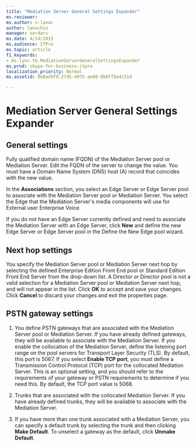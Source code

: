 ```yaml
---
title: "Mediation Server General Settings Expander"
ms.reviewer: 
ms.author: v-lanac
author: lanachin
manager: serdars
ms.date: 4/14/2015
ms.audience: ITPro
ms.topic: article
f1_keywords:
- ms.lync.tb.MediationServerGeneralSettingsExpander
ms.prod: skype-for-business-itpro
localization_priority: Normal
ms.assetid: 0e0ad9f0-27d5-4975-ae88-0b8ff8a4c514

---
```


# Mediation Server General Settings Expander
 


## General settings

Fully qualified domain name (FQDN) of the Mediation Server pool or Mediation Server. Edit the FQDN of the server to change the value. You must have a Domain Name System (DNS) host (A) record that coincides with the new value.
  
In the **Associations** section, you select an Edge Server or Edge Server pool to associate with the Mediation Server pool or Mediation Server. You select the Edge that the Mediation Server's media components will use for External user Enterprise Voice.
  
If you do not have an Edge Server currently defined and need to associate the Mediation Server with an Edge Server, click **New** and define the new Edge Server or Edge Server pool in the Define the New Edge pool wizard.
  
## Next hop settings

You specify the Mediation Server pool or Mediation Server next hop by selecting the defined Enterprise Edition Front End pool or Standard Edition Front End Server from the drop-down list. A Director or Director pool is not a valid selection for a Mediation Server pool or Mediation Server next hop, and will not appear in the list. Click **OK** to accept and save your changes. Click **Cancel** to discard your changes and exit the properties page.
  
## PSTN gateway settings

1. You define PSTN gateways that are associated with the Mediation Server pool or Mediation Server. If you have already defined gateways, they will be available to associate with the Mediation Server. If you enable the collocation of the Mediation Server, define the listening port range on the pool servers for Transport Layer Security (TLS). By default, this port is 5067. If you select **Enable TCP port**, you must define a Transmission Control Protocol (TCP) port for the collocated Mediation Server. This is an optional setting, and you should refer to the requirements of your gateway or PSTN requirements to determine if you need this. By default, the TCP port value is 5068.
    
2. Trunks that are associated with the collocated Mediation Server. If you have already defined trunks, they will be available to associate with the Mediation Server. 
    
3. If you have more than one trunk associated with a Mediation Server, you can specify a default trunk by selecting the trunk and then clicking **Make Default**. To unselect a gateway as the default, click **Unmake Default**. 
    


